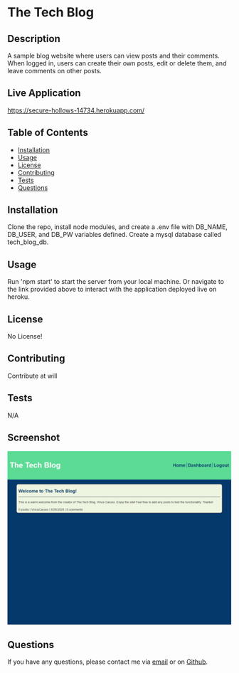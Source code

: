 # The Tech Blog   
## Description

A sample blog website where users can view posts and their comments. When logged in, users can create their own posts, edit or delete them, and leave comments on other posts.

## Live Application
https://secure-hollows-14734.herokuapp.com/

## Table of Contents

* [Installation](#installation)
* [Usage](#usage)
* [License](#license)
* [Contributing](#contributing)
* [Tests](#tests)
* [Questions](#questions)

## Installation

Clone the repo, install node modules, and create a .env file with DB_NAME, DB_USER, and DB_PW variables defined. Create a mysql database called tech_blog_db.

## Usage

Run 'npm start' to start the server from your local machine. Or navigate to the link provided above to interact with the application deployed live on heroku.

## License

No License!

## Contributing

Contribute at will

## Tests

N/A

## Screenshot

![Daily Planner](./images/demo.PNG)

## Questions

If you have any questions, please contact me via [email](vinnycar0923@gmail.com) or on [Github](http://github.com/vcaruso0923).